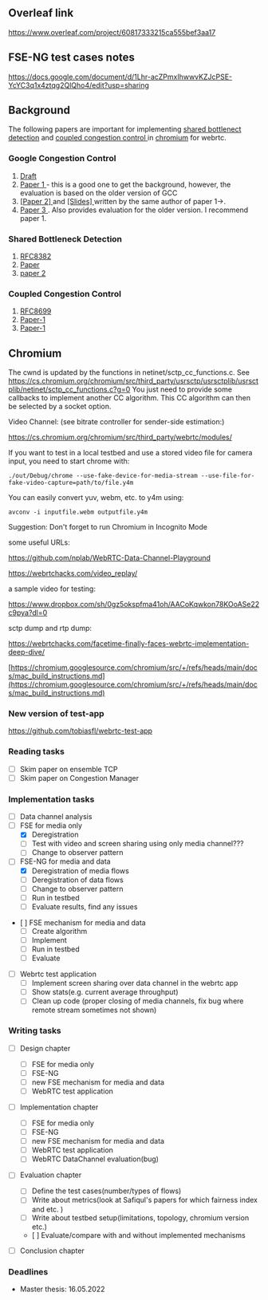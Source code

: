 ## Overleaf link
https://www.overleaf.com/project/60817333215ca555bef3aa17

## FSE-NG test cases notes
https://docs.google.com/document/d/1Lhr-acZPmxIhwwvKZJcPSE-YcYC3q1x4ztqg2QlQho4/edit?usp=sharing

## Background

The following papers are important for implementing <a href="http://heim.ifi.uio.no/davihay/hayes14__pract_passiv_shared_bottl_detec-abstract.html">shared bottlenect detection</a> and <a href="http://heim.ifi.uio.no/safiquli/coupled-cc/"> coupled congestion control </a> in <a href="https://www.chromium.org/Home">chromium</a> for webrtc.


### Google Congestion Control
<ol>
        <li> <a href="https://tools.ietf.org/html/draft-ietf-rmcat-gcc-02"> Draft </a></li>
        <li> <a href="http://conferences.sigcomm.org/sigcomm/2013/papers/fhmn/p21.pdf">Paper 1 </a> - this is a good one to get the background, however, the evaluation is based on the older version of GCC</li>
        <li> <a href="http://c3lab.poliba.it/images/c/ce/Gcc-pv-2013.pdf"> [Paper 2] </a> and <a href="http://c3lab.poliba.it/images/3/3d/Elastic-slides.pdf"> [Slides] </a>  written by the same author of paper 1->.</li>
        <li> <a href="http://www.netlab.tkk.fi/~varun/singh2013rrtcc.pdf"> Paper 3 </a>. Also provides evaluation for the older version.
        I recommend paper 1.</li>
</ol>


### Shared Bottleneck Detection
<ol>
    <li> <a href="https://tools.ietf.org/html/rfc8382"> RFC8382 </a>  </li>
    <li> <a href="https://ieeexplore.ieee.org/document/6925767"> Paper </a> </li>
    <li> <a href="https://ieeexplore.ieee.org/document/9161279"> paper 2 </a> </li> 
</ol>


### Coupled Congestion Control
<ol>
        <li> <a href="https://tools.ietf.org/html/rfc8699"> RFC8699 </a> </li>
        <li> <a href="http://dl.acm.org/authorize.cfm?key=N71345"> Paper-1 </a> </li>
        <li> <a href="https://ieeexplore.ieee.org/document/7502803"> Paper-1 </a> </li>
</ol>

## Chromium

The cwnd is updated by the functions in netinet/sctp_cc_functions.c. See
https://cs.chromium.org/chromium/src/third_party/usrsctp/usrsctplib/usrsctplib/netinet/sctp_cc_functions.c?g=0
You just need to provide some callbacks to implement another CC algorithm. This CC
algorithm can then be selected by a socket option.

Video Channel: (see bitrate controller for sender-side estimation:)

https://cs.chromium.org/chromium/src/third_party/webrtc/modules/


If you want to test in a local testbed and use a stored video file for camera input, you need to start chrome with:

	./out/Debug/chrome --use-fake-device-for-media-stream --use-file-for-fake-video-capture=path/to/file.y4m

You can easily convert yuv, webm, etc. to y4m using:

	avconv -i inputfile.webm outputfile.y4m
  
 Suggestion: Don't forget to run Chromium in Incognito Mode
 
 some useful URLs:
 
 https://github.com/nplab/WebRTC-Data-Channel-Playground
 
 https://webrtchacks.com/video_replay/
 
 a sample video for testing:
 
 https://www.dropbox.com/sh/0gz5okspfma41oh/AACoKqwkon78KOoASe22c9pya?dl=0
 
 sctp dump and rtp dump:
 
 https://webrtchacks.com/facetime-finally-faces-webrtc-implementation-deep-dive/
 
 
[https://chromium.googlesource.com/chromium/src/+/refs/heads/main/docs/mac_build_instructions.md](https://chromium.googlesource.com/chromium/src/+/refs/heads/main/docs/mac_build_instructions.md)

### New version of test-app
https://github.com/tobiasfl/webrtc-test-app

### Reading tasks
 - [ ] Skim paper on ensemble TCP
 - [ ] Skim paper on Congestion Manager 

### Implementation tasks
 - [ ] Data channel analysis 
 - [ ] FSE for media only
 	- [X] Deregistration
 	- [ ] Test with video and screen sharing using only media channel???
 	- [ ] Change to observer pattern
 - [ ] FSE-NG for media and data
 	- [X] Deregistration of media flows
	- [ ] Deregistration of data flows
	- [ ] Change to observer pattern
	- [ ] Run in testbed
	- [ ] Evaluate results, find any issues
 - [ ] FSE mechanism for media and data
 	- [ ] Create algorithm
 	- [ ] Implement
 	- [ ] Run in testbed
 	- [ ] Evaluate
 - [ ] Webrtc test application
 	- [ ] Implement screen sharing over data channel in the webrtc app
 	- [ ] Show stats(e.g. current average throughput)
 	- [ ] Clean up code (proper closing of media channels, fix bug where remote stream sometimes not shown)
 
 ### Writing tasks
 - [ ] Design chapter
 	- [ ] FSE for media only
 	- [ ] FSE-NG
 	- [ ] new FSE mechanism for media and data
 	- [ ] WebRTC test application
 - [ ] Implementation chapter
  	- [ ] FSE for media only
 	- [ ] FSE-NG
 	- [ ] new FSE mechanism for media and data
 	- [ ] WebRTC test application
 	- [ ] WebRTC DataChannel evaluation(bug)
 - [ ] Evaluation chapter
   	- [ ] Define the test cases(number/types of flows)
   	- [ ] Write about metrics(look at Safiqul's papers for which fairness index and etc. ) 
   	- [ ] Write about testbed setup(limitations, topology, chromium version etc.)
	- [ ] Evaluate/compare with and without implemented mechanisms	
 - [ ] Conclusion chapter

  
### Deadlines
* Master thesis: 16.05.2022
